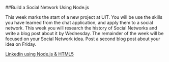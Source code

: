 ##Build a Social Network Using Node.js

This week marks the start of a new project at UIT. You will be use the skills you have learned from the chat application, and apply them to a social network. This week you will research the history of Social Networks and write a blog post about it by Wednesday. The remainder of the week will be focused on your Social Network idea. Post a second blog post about your idea on Friday.

[Linkedin using Node.js & HTML5](http://venturebeat.com/2011/08/16/linkedin-node/)
